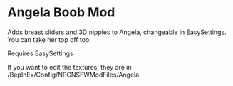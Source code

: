 # Angela Boob Mod

Adds breast sliders and 3D nipples to Angela, changeable in EasySettings. You can take her top off too.

Requires EasySettings

If you want to edit the textures, they are in /BepInEx/Config/NPCNSFWModFiles/Angela.